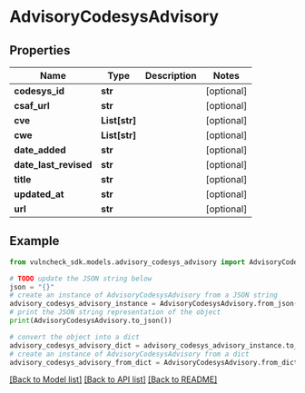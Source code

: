# AdvisoryCodesysAdvisory


## Properties

Name | Type | Description | Notes
------------ | ------------- | ------------- | -------------
**codesys_id** | **str** |  | [optional] 
**csaf_url** | **str** |  | [optional] 
**cve** | **List[str]** |  | [optional] 
**cwe** | **List[str]** |  | [optional] 
**date_added** | **str** |  | [optional] 
**date_last_revised** | **str** |  | [optional] 
**title** | **str** |  | [optional] 
**updated_at** | **str** |  | [optional] 
**url** | **str** |  | [optional] 

## Example

```python
from vulncheck_sdk.models.advisory_codesys_advisory import AdvisoryCodesysAdvisory

# TODO update the JSON string below
json = "{}"
# create an instance of AdvisoryCodesysAdvisory from a JSON string
advisory_codesys_advisory_instance = AdvisoryCodesysAdvisory.from_json(json)
# print the JSON string representation of the object
print(AdvisoryCodesysAdvisory.to_json())

# convert the object into a dict
advisory_codesys_advisory_dict = advisory_codesys_advisory_instance.to_dict()
# create an instance of AdvisoryCodesysAdvisory from a dict
advisory_codesys_advisory_from_dict = AdvisoryCodesysAdvisory.from_dict(advisory_codesys_advisory_dict)
```
[[Back to Model list]](../README.md#documentation-for-models) [[Back to API list]](../README.md#documentation-for-api-endpoints) [[Back to README]](../README.md)


